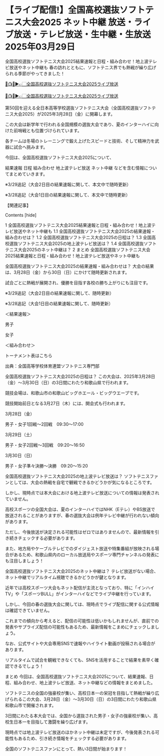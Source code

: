 # 【ライブ配信!】全国高校選抜ソフトテニス大会2025 ネット中継 放送・ライブ放送・テレビ放送・生中継・生放送 2025年03月29日

全国高校選抜ソフトテニス大会2025結果速報と日程・組み合わせ！地上波テレビ放送やネット中継も
春の訪れとともに、ソフトテニス界でも熱戦が繰り広げられる季節がやってきました！

[🔴📺🎾▶👉🏻全国高校選抜ソフトテニス大会2025ライブ放送](https://jsports-hq.com/tennis/?jp_jun)

[🔴📺🎾▶👉🏻全国高校選抜ソフトテニス大会2025ライブ放送](https://jsports-hq.com/tennis/?jp_jun)

第50回を迎える全日本高等学校選抜ソフトテニス大会（全国高校選抜ソフトテニス大会2025）が2025年3月28日（金）に開幕します。

この大会は新学年で行われる全国規模の選抜大会であり、夏のインターハイに向けた前哨戦とも位置づけられています。

各チームは冬場のトレーニングで鍛え上げたスピードと技術、そして精神力を武器に試合へ挑みます。

今回は、全国高校選抜ソフトテニス大会2025について、

結果速報
日程
組み合わせ
地上波テレビ放送
ネット中継
などを含む情報についてまとめていきます。


※3/29追記（大会2日目の結果速報に関して、本文中で随時更新）

※3/28追記（大会1日目の結果速報に関して、本文中で随時更新）

【関連記事】



Contents [hide]

1 全国高校選抜ソフトテニス大会2025結果速報と日程・組み合わせ！地上波テレビ放送やネット中継も
1.1 全国高校選抜ソフトテニス大会2025の結果速報・組み合わせは？
1.2 全国高校選抜ソフトテニス大会2025の日程は？
1.3 全国高校選抜ソフトテニス大会2025の地上波テレビ放送は？
1.4 全国高校選抜ソフトテニス大会2025のネット中継は？
2 まとめ
全国高校選抜ソフトテニス大会2025結果速報と日程・組み合わせ！地上波テレビ放送やネット中継も

全国高校選抜ソフトテニス大会2025の結果速報・組み合わせは？
大会の結果は、3月28日（金）から30日（日）にかけて随時更新されます。

試合ごとに熱戦が展開され、優勝を目指す各校の勝ち上がりにも注目です。

※3/29追記（大会2日目の結果速報に関して、随時更新）

※3/28追記（大会1日目の結果速報に関して、随時更新）

＜結果速報＞

男子

女子

＜組み合わせ＞

トーナメント表はこちら

出典：全国高等学校体育連盟ソフトテニス専門部

 

全国高校選抜ソフトテニス大会2025の日程は？
この大会は、2025年3月28日（金）～3月30日（日）の3日間にわたり和歌山県で行われます。

競技会場は、和歌山市の和歌山ビッグホエール・ビッグウエーブです。

競技開始前日となる3月27日（木）には、開会式も行われます。

3月28日（金）

男子・女子1回戦～2回戦　09:30～17:00

3月29日（土）

男子・女子2回戦～3回戦　09:20～16:50

3月30日（日）

男子・女子準々決勝～決勝　09:20～15:20

 

全国高校選抜ソフトテニス大会2025の地上波テレビ放送は？
ソフトテニスファンとしては、大会の熱戦を自宅で観戦できるかどうかが気になるところです。

しかし、現時点では本大会における地上波テレビ放送についての情報は発表されていません。

高校スポーツの全国大会は、夏のインターハイではNHK（Eテレ）やBS放送で放送されることがありますが、春の選抜大会は例年テレビ中継が行われない傾向があります。

ただし、今後放送が決定される可能性はゼロではありませんので、最新情報を引き続きチェックする必要があります。

また、地方局やケーブルテレビでのダイジェスト放送や特集番組が放映される場合があるため、和歌山県内のローカル放送局やスポーツ専門チャンネルの発表にも注目しましょう！

全国高校選抜ソフトテニス大会2025のネット中継は？
テレビ放送がない場合、ネット中継でリアルタイム視聴できるかどうかが鍵となります。

近年では高校スポーツ大会もネット配信が主流となっており、特に「インハイTV」や「スポーツBULL」がインターハイなどでライブ中継を行っています。

しかし、今回の春の選抜大会に関しては、現時点でライブ配信に関する公式情報は確認できていません。

これまでの傾向から考えると、配信の可能性は低いかもしれませんが、直前での発表やサプライズ配信の可能性もあるため、最新情報をこまめにチェックしましょう。

なお、公式サイトや大会専用SNSで速報やハイライト動画が投稿される場合があります。

リアルタイムで試合を観戦できなくても、SNSを活用することで結果を素早く確認できるでしょう！

まとめ
今回は、全国高校選抜ソフトテニス大会2025について、結果速報、日程、組み合わせ、地上波テレビ放送、ネット中継などの情報をまとめました。

ソフトテニスの全国の強豪校が集い、高校日本一の栄冠を目指して熱戦が繰り広げられるこの大会、3月28日（金）～3月30日（日）の3日間にわたり和歌山県和歌山市で開催されます。

3日間にわたる本大会では、全国から選抜された男子・女子の強豪校が集い、高校生日本一を目指して激闘を繰り広げます。

現時点では地上波テレビ放送のほかネット中継は未定ですが、今後発表される可能性もあるため、引き続き情報をチェックする必要があります。

全国のソフトテニスファンにとって、熱い3日間が始まります！
